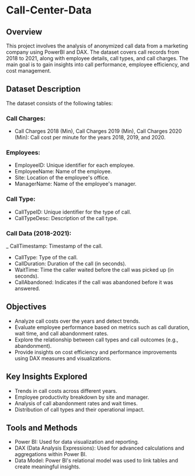 # Call-Center-Data
## Overview
This project involves the analysis of anonymized call data from a marketing company using PowerBI and DAX. The dataset covers call records from 2018 to 2021, along with employee details, call types, and call charges. The main goal is to gain insights into call performance, employee efficiency, and cost management.

## Dataset Description
The dataset consists of the following tables:

### Call Charges:

- Call Charges 2018 (Min), Call Charges 2019 (Min), Call Charges 2020 (Min): Call cost per minute for the years 2018, 2019, and 2020.

### Employees:

- EmployeeID: Unique identifier for each employee.
- EmployeeName: Name of the employee.
- Site: Location of the employee's office.
- ManagerName: Name of the employee's manager.
  
### Call Type:

- CallTypeID: Unique identifier for the type of call.
- CallTypeDesc: Description of the call type.
  
### Call Data (2018-2021):

_ CallTimestamp: Timestamp of the call.
- CallType: Type of the call.
- CallDuration: Duration of the call (in seconds).
- WaitTime: Time the caller waited before the call was picked up (in seconds).
- CallAbandoned: Indicates if the call was abandoned before it was answered.
  
## Objectives
- Analyze call costs over the years and detect trends.
- Evaluate employee performance based on metrics such as call duration, wait time, and call abandonment rates.
- Explore the relationship between call types and call outcomes (e.g., abandonment).
- Provide insights on cost efficiency and performance improvements using DAX measures and visualizations.
  
## Key Insights Explored
- Trends in call costs across different years.
- Employee productivity breakdown by site and manager.
- Analysis of call abandonment rates and wait times.
- Distribution of call types and their operational impact.
  
## Tools and Methods
- Power BI: Used for data visualization and reporting.
- DAX (Data Analysis Expressions): Used for advanced calculations and aggregations within Power BI.
- Data Model: Power BI's relational model was used to link tables and create meaningful insights.
